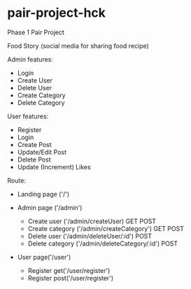 # pair-project-hck
Phase 1 Pair Project

Food Story (social media for sharing food recipe)

Admin features:
- Login
- Create User
- Delete User
- Create Category
- Delete Category

User features:
- Register
- Login
- Create Post
- Update/Edit Post
- Delete Post
- Update (Increment) Likes

Route:
- Landing page ('/')
- Admin page ('/admin')
    - Create user ('/admin/createUser) GET POST
    - Create category ('/admin/createCategory') GET POST
    - Delete user ('/admin/deleteUser/:id') POST
    - Delete category ('/admin/deleteCategory/:id') POST

- User page('/user')
    - Register get('/user/register')
    - Register post('/user/register')

    
    



